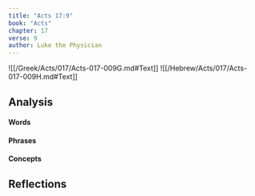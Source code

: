 ```yaml
---
title: "Acts 17:9"
book: "Acts"
chapter: 17
verse: 9
author: Luke the Physician
---
```

![[/Greek/Acts/017/Acts-017-009G.md#Text]]
![[/Hebrew/Acts/017/Acts-017-009H.md#Text]]

## Analysis

#### Words

#### Phrases

#### Concepts

## Reflections
